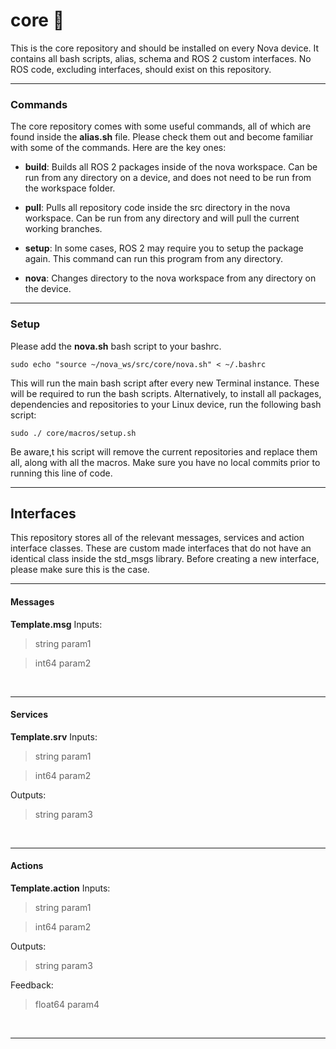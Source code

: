 # core :scroll:

This is the core repository and should be installed on every Nova device. It contains all bash scripts, alias, schema and ROS 2 custom interfaces. No ROS code, excluding interfaces, should exist on this repository.

---

### Commands

The core repository comes with some useful commands, all of which are found inside the **alias.sh** file. Please check them out and become familiar with some of the commands. Here are the key ones:

- **build**: Builds all ROS 2 packages inside of the nova workspace. Can be run from any directory on a device, and does not need to be run from the workspace folder.

- **pull**: Pulls all repository code inside the src directory in the nova workspace. Can be run from any directory and will pull the current working branches.

- **setup**: In some cases, ROS 2 may require you to setup the package again. This command can run this program from any directory.

- **nova**: Changes directory to the nova workspace from any directory on the device.

---

### Setup
Please add the **nova.sh** bash script to your bashrc.

``sudo echo "source ~/nova_ws/src/core/nova.sh" < ~/.bashrc``

This will run the main bash script after every new Terminal instance. These will be required to run the bash scripts.
Alternatively, to install all packages, dependencies and repositories to your Linux device, run the following bash script:

``sudo ./ core/macros/setup.sh``

Be aware,t his script will remove the current repositories and replace them all, along with all the macros. Make sure you have no local commits prior to running this line of code.

---

## Interfaces

This repository stores all of the relevant messages, services and action interface classes. These are custom made interfaces that do not have an identical class inside the std_msgs library. Before creating a new interface, please make sure this is the case.

---

#### Messages

**Template.msg**
Inputs:
> string param1

> int64 param2

<br/>

---


#### Services

**Template.srv**
Inputs:
> string param1

> int64 param2

Outputs:
> string param3

<br/>

---


#### Actions

**Template.action**
Inputs:
> string param1

> int64 param2

Outputs:
> string param3

Feedback:
> float64 param4

<br/>

---
